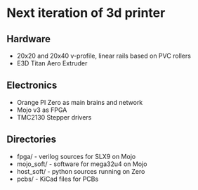 Next iteration of 3d printer
============================

Hardware
--------

* 20x20 and 20x40 v-profile, linear rails based on PVC rollers
* E3D Titan Aero Extruder

Electronics
-----------

* Orange PI Zero as main brains and network
* Mojo v3 as FPGA
* TMC2130 Stepper drivers

Directories
-----------

* fpga/ - verilog sources for SLX9 on Mojo 
* mojo_soft/ - software for mega32u4 on Mojo
* host_soft/ - python sources running on Zero
* pcbs/ - KiCad files for PCBs 


